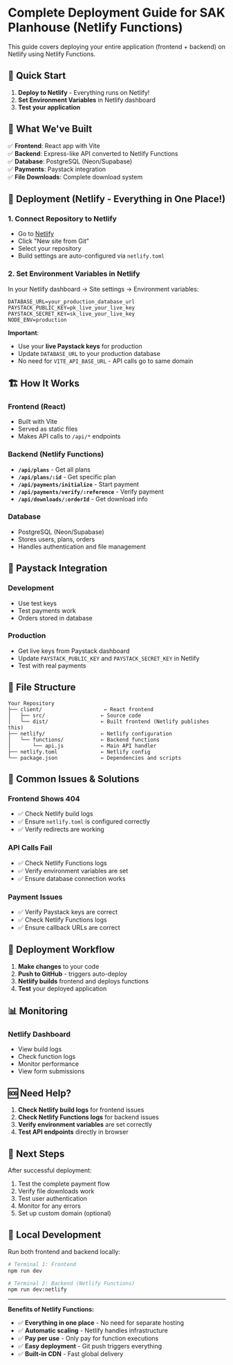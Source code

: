 # Complete Deployment Guide for SAK Planhouse (Netlify Functions)

This guide covers deploying your entire application (frontend + backend) on Netlify using Netlify Functions.

## 🚀 Quick Start

1. **Deploy to Netlify** - Everything runs on Netlify!
2. **Set Environment Variables** in Netlify dashboard
3. **Test your application**

## 🎯 What We've Built

✅ **Frontend**: React app with Vite  
✅ **Backend**: Express-like API converted to Netlify Functions  
✅ **Database**: PostgreSQL (Neon/Supabase)  
✅ **Payments**: Paystack integration  
✅ **File Downloads**: Complete download system  

## 📱 Deployment (Netlify - Everything in One Place!)

### 1. Connect Repository to Netlify
- Go to [Netlify](https://netlify.com)
- Click "New site from Git"
- Select your repository
- Build settings are auto-configured via `netlify.toml`

### 2. Set Environment Variables in Netlify
In your Netlify dashboard → Site settings → Environment variables:

```
DATABASE_URL=your_production_database_url
PAYSTACK_PUBLIC_KEY=pk_live_your_live_key
PAYSTACK_SECRET_KEY=sk_live_your_live_key
NODE_ENV=production
```

**Important**: 
- Use your **live Paystack keys** for production
- Update `DATABASE_URL` to your production database
- No need for `VITE_API_BASE_URL` - API calls go to same domain

## 🏗️ How It Works

### Frontend (React)
- Built with Vite
- Served as static files
- Makes API calls to `/api/*` endpoints

### Backend (Netlify Functions)
- **`/api/plans`** - Get all plans
- **`/api/plans/:id`** - Get specific plan
- **`/api/payments/initialize`** - Start payment
- **`/api/payments/verify/:reference`** - Verify payment
- **`/api/downloads/:orderId`** - Get download info

### Database
- PostgreSQL (Neon/Supabase)
- Stores users, plans, orders
- Handles authentication and file management

## 🔑 Paystack Integration

### Development
- Use test keys
- Test payments work
- Orders stored in database

### Production
- Get live keys from Paystack dashboard
- Update `PAYSTACK_PUBLIC_KEY` and `PAYSTACK_SECRET_KEY` in Netlify
- Test with real payments

## 📁 File Structure

```
Your Repository
├── client/                    ← React frontend
│   ├── src/                  ← Source code
│   └── dist/                 ← Built frontend (Netlify publishes this)
├── netlify/                  ← Netlify configuration
│   └── functions/            ← Backend functions
│       └── api.js            ← Main API handler
├── netlify.toml              ← Netlify config
└── package.json              ← Dependencies and scripts
```

## 🚨 Common Issues & Solutions

### Frontend Shows 404
- ✅ Check Netlify build logs
- ✅ Ensure `netlify.toml` is configured correctly
- ✅ Verify redirects are working

### API Calls Fail
- ✅ Check Netlify Functions logs
- ✅ Verify environment variables are set
- ✅ Ensure database connection works

### Payment Issues
- ✅ Verify Paystack keys are correct
- ✅ Check Netlify Functions logs
- ✅ Ensure callback URLs are correct

## 🔄 Deployment Workflow

1. **Make changes** to your code
2. **Push to GitHub** - triggers auto-deploy
3. **Netlify builds** frontend and deploys functions
4. **Test** your deployed application

## 📊 Monitoring

### Netlify Dashboard
- View build logs
- Check function logs
- Monitor performance
- View form submissions

## 🆘 Need Help?

1. **Check Netlify build logs** for frontend issues
2. **Check Netlify Functions logs** for backend issues
3. **Verify environment variables** are set correctly
4. **Test API endpoints** directly in browser

## 🎯 Next Steps

After successful deployment:
1. Test the complete payment flow
2. Verify file downloads work
3. Test user authentication
4. Monitor for any errors
5. Set up custom domain (optional)

## 🧪 Local Development

Run both frontend and backend locally:

```bash
# Terminal 1: Frontend
npm run dev

# Terminal 2: Backend (Netlify Functions)
npm run dev:netlify
```

---

**Benefits of Netlify Functions:**
- ✅ **Everything in one place** - No need for separate hosting
- ✅ **Automatic scaling** - Netlify handles infrastructure
- ✅ **Pay per use** - Only pay for function executions
- ✅ **Easy deployment** - Git push triggers everything
- ✅ **Built-in CDN** - Fast global delivery
